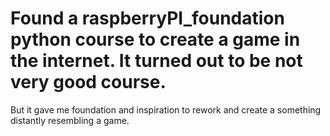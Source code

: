 # Found a raspberryPI_foundation python course to create a game in the internet. It turned out to be not very good course. 
But it gave me foundation and inspiration to rework and create a something distantly resembling a game.
